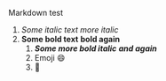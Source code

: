 Markdown test

1. *Some italic text* _more italic_
2.  **Some bold text** __bold again__
    1. **_Some more bold italic_** __*and again*__
    2.  Emoji 😄
    3.  🥇
